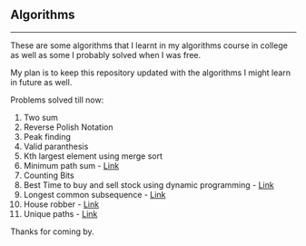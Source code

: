 <h2> Algorithms </h2>
<hr>
<p>
These are some algorithms that I learnt in my algorithms course in college as well as some I probably solved when I was free.

My plan is to keep this repository updated with the algorithms I might learn in future as well.

Problems solved till now:
1. Two sum
2. Reverse Polish Notation
3. Peak finding
4. Valid paranthesis
5. Kth largest element using merge sort
6. Minimum path sum - [Link](https://leetcode.com/problems/minimum-path-sum/description/)
7. Counting Bits 
8. Best Time to buy and sell stock using dynamic programming - [Link](https://leetcode.com/problems/best-time-to-buy-and-sell-stock/description/)
9. Longest common subsequence - [Link](https://leetcode.com/problems/longest-common-subsequence/description/)
10. House robber - [Link](https://leetcode.com/problems/house-robber/description/)
11. Unique paths - [Link](https://leetcode.com/problems/unique-paths/description/)

Thanks for coming by.
